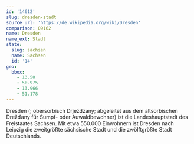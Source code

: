 ```yaml
---
id: '14612'
slug: dresden-stadt
source_url: 'https://de.wikipedia.org/wiki/Dresden'
comparison: 09162
name: Dresden
name_ext: Stadt
state:
  slug: sachsen
  name: Sachsen
  id: '14'
geo:
  bbox:
    - 13.58
    - 50.975
    - 13.966
    - 51.178
---
```


Dresden (; obersorbisch Drježdźany; abgeleitet aus dem altsorbischen Drežďany für Sumpf- oder Auwaldbewohner) ist die Landeshauptstadt des Freistaates Sachsen. Mit etwa 550.000 Einwohnern ist Dresden nach Leipzig die zweitgrößte sächsische Stadt und die zwölftgrößte Stadt Deutschlands.
